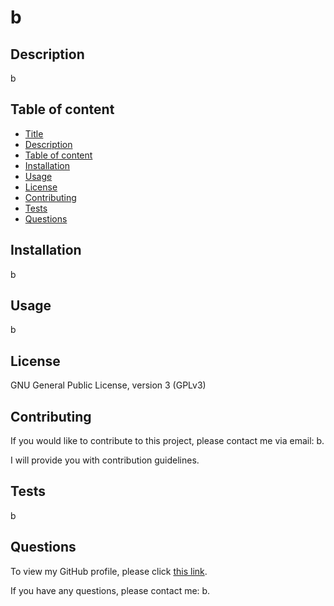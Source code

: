 # b

## Description
b

## Table of content

- [Title](#title)
- [Description](#description)
- [Table of content](#table-of-content)
- [Installation](#installation)
- [Usage](#usage)
- [License](#license)
- [Contributing](#contributing)
- [Tests](#tests)
- [Questions](#questions)
  
## Installation

b

## Usage

b

## License  
GNU General Public License, version 3 (GPLv3)

## Contributing

If you would like to contribute to this project, please contact me via email: b.

I will provide you with contribution guidelines.

## Tests

b

## Questions
To view my GitHub profile, please click [this link](b).

If you have any questions, please contact me: b.

